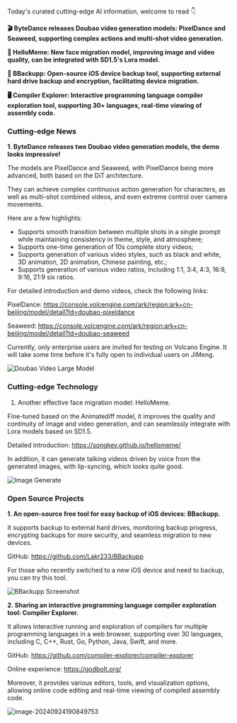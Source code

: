 Today's curated cutting-edge AI information, welcome to read 👇

**🎬 ByteDance releases Doubao video generation models: PixelDance and Seaweed, supporting complex actions and multi-shot video generation.**

**👤 HelloMeme: New face migration model, improving image and video quality, can be integrated with SD1.5's Lora model.**

**📱 BBackupp: Open-source iOS device backup tool, supporting external hard drive backup and encryption, facilitating device migration.**

**🖥️ Compiler Explorer: Interactive programming language compiler exploration tool, supporting 30+ languages, real-time viewing of assembly code.**

### Cutting-edge News

**1. ByteDance releases two Doubao video generation models, the demo looks impressive!**

The models are PixelDance and Seaweed, with PixelDance being more advanced, both based on the DiT architecture.

They can achieve complex continuous action generation for characters, as well as multi-shot combined videos, and even extreme control over camera movements.

Here are a few highlights:

- Supports smooth transition between multiple shots in a single prompt while maintaining consistency in theme, style, and atmosphere;
- Supports one-time generation of 10s complete story videos;
- Supports generation of various video styles, such as black and white, 3D animation, 2D animation, Chinese painting, etc.;
- Supports generation of various video ratios, including 1:1, 3:4, 4:3, 16:9, 9:16, 21:9 six ratios.

For detailed introduction and demo videos, check the following links:

PixelDance: https://console.volcengine.com/ark/region:ark+cn-beijing/model/detail?Id=doubao-pixeldance

Seaweed: https://console.volcengine.com/ark/region:ark+cn-beijing/model/detail?Id=doubao-seaweed

Currently, only enterprise users are invited for testing on Volcano Engine. It will take some time before it's fully open to individual users on JiMeng.

![Doubao Video Large Model](https://cdn.jsdelivr.net/gh/freelander/oss@master/ai-daily/2024-09-24/webp.jpg)

### Cutting-edge Technology

1. Another effective face migration model: HelloMeme.

Fine-tuned based on the Animatediff model, it improves the quality and continuity of image and video generation, and can seamlessly integrate with Lora models based on SD1.5.

Detailed introduction: https://songkey.github.io/hellomeme/

In addition, it can generate talking videos driven by voice from the generated images, with lip-syncing, which looks quite good.

![Image Generate](https://cdn.jsdelivr.net/gh/freelander/oss@master/ai-daily/2024-09-24/image.jpg)

### Open Source Projects

**1. An open-source free tool for easy backup of iOS devices: BBackupp.**

It supports backup to external hard drives, monitoring backup progress, encrypting backups for more security, and seamless migration to new devices.

GitHub: https://github.com/Lakr233/BBackupp

For those who recently switched to a new iOS device and need to backup, you can try this tool.

![BBackupp Screenshot](https://cdn.jsdelivr.net/gh/freelander/oss@master/ai-daily/2024-09-24/SCR-20240322-khfv.jpeg)

**2. Sharing an interactive programming language compiler exploration tool: Compiler Explorer.**

It allows interactive running and exploration of compilers for multiple programming languages in a web browser, supporting over 30 languages, including C, C++, Rust, Go, Python, Java, Swift, and more.

GitHub: https://github.com/compiler-explorer/compiler-explorer

Online experience: https://godbolt.org/

Moreover, it provides various editors, tools, and visualization options, allowing online code editing and real-time viewing of compiled assembly code.

![image-20240924190849753](https://cdn.jsdelivr.net/gh/freelander/oss@master/ai-daily/2024-09-24/image-20240924190849753.png)
